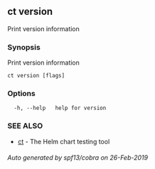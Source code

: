 ## ct version

Print version information

### Synopsis

Print version information

```
ct version [flags]
```

### Options

```
  -h, --help   help for version
```

### SEE ALSO

* [ct](ct.md)	 - The Helm chart testing tool

###### Auto generated by spf13/cobra on 26-Feb-2019
